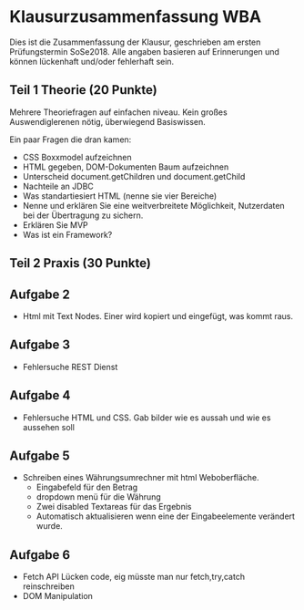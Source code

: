 # Klausurzusammenfassung WBA

Dies ist die Zusammenfassung der Klausur, geschrieben am ersten Prüfungstermin SoSe2018. Alle angaben basieren auf Erinnerungen und können lückenhaft und/oder fehlerhaft sein. 

## Teil 1 Theorie (20 Punkte)

Mehrere Theoriefragen auf einfachen niveau. Kein großes Auswendiglerenen nötig, überwiegend Basiswissen.

Ein paar Fragen die dran kamen:

- CSS Boxxmodel aufzeichnen
- HTML gegeben, DOM-Dokumenten Baum aufzeichnen
- Unterscheid document.getChildren und document.getChild
- Nachteile an JDBC
- Was standartiesiert HTML (nenne sie vier Bereiche)
- Nenne und erklären Sie eine weitverbreitete Möglichkeit, Nutzerdaten bei der Übertragung zu sichern.
- Erklären Sie MVP
- Was ist ein Framework?



## Teil 2 Praxis (30 Punkte)

## Aufgabe 2

- Html mit Text Nodes. Einer wird kopiert und eingefügt, was kommt raus.

## Aufgabe 3

- Fehlersuche REST Dienst

## Aufgabe 4

- Fehlersuche HTML und CSS. Gab bilder wie es aussah und wie es aussehen soll

## Aufgabe 5

- Schreiben eines Währungsumrechner mit html Weboberfläche. 
  - Eingabefeld für den Betrag
  - dropdown menü für die Währung
  - Zwei disabled Textareas für das Ergebnis
  - Automatisch aktualisieren wenn eine der Eingabeelemente verändert wurde.

## Aufgabe 6

- Fetch API Lücken code, eig müsste man nur fetch,try,catch reinschreiben
- DOM Manipulation